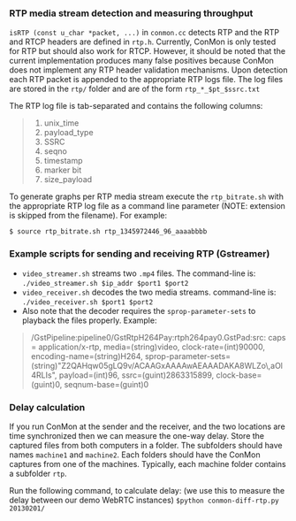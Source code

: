 ### RTP media stream detection and measuring throughput

`isRTP (const u_char *packet, ...)` in `conmon.cc` detects RTP and
the RTP and RTCP headers are defined in `rtp.h`. Currently, ConMon is only
tested for RTP but should also work for RTCP. However, it should be noted
that the current implementation produces many false positives because ConMon
does not implement any RTP header validation mechanisms. Upon detection 
each RTP packet is appended to the appropriate RTP logs file. The log 
files are stored in the `rtp/` folder and are of the form 
`rtp_*_$pt_$ssrc.txt`


The RTP log file is tab-separated and contains the following columns:
> 1. unix_time 
> 2. payload_type 
> 3. SSRC 
> 4. seqno 
> 5. timestamp 
> 6. marker bit
> 7. size_payload

To generate graphs per RTP media stream execute the `rtp_bitrate.sh` with
the appropriate RTP log file as a command line parameter (NOTE: extension
is skipped from the filename). For example:
```
$ source rtp_bitrate.sh rtp_1345972446_96_aaaabbbb
```

### Example scripts for sending and receiving RTP (Gstreamer)

* `video_streamer.sh` streams two `.mp4` files. The command-line is:
  `./video_streamer.sh $ip_addr $port1 $port2`
* `video_receiver.sh` decodes the two media streams. command-line is:
  `./video_receiver.sh $port1 $port2`
* Also note that the decoder requires the `sprop-parameter-sets` to
  playback the files properly. 
  Example:

>  /GstPipeline:pipeline0/GstRtpH264Pay:rtph264pay0.GstPad:src: 
>  caps = application/x-rtp, media=(string)video, clock-rate=(int)90000,
>  encoding-name=(string)H264,
>  sprop-parameter-sets=(string)\"Z2QAHqw05gLQ9v/ACAAGxAAAAwAEAAADAKA8WLZo\\,aOl4RLIs\",
>  payload=(int)96, ssrc=(guint)2863315899, clock-base=(guint)0,
>  seqnum-base=(guint)0

### Delay calculation

If you run ConMon at the sender and the receiver, and the two locations are
time synchronized then we can measure the one-way delay. Store the captured
files from both computers in a folder. The subfolders should have names
`machine1` and `machine2`. Each folders should have the ConMon captures from
one of the machines. Typically, each machine folder contains a subfolder
`rtp`.

Run the following command, to calculate delay: (we use this to measure
the delay between our demo WebRTC instances)
``` $python conmon-diff-rtp.py 20130201/ ```


